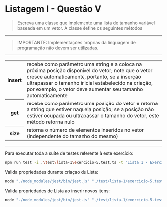 # Listagem I - Questão V

>Escreva uma classe que implemente uma lista de tamanho variável baseada em um vetor. A classe define os
seguintes métodos

---

> IMPORTANTE: Implementações próprias da linguagem de programação não devem ser utilizadas.

---

<table>
    <tr>
        <th>insert</th>
        <td>recebe como parâmetro uma string e a coloca na próxima posição disponível do vetor; note que o vetor cresce automaticamente, portanto, se a inserção ultrapassar o tamanho inicial estabelecido na criação, por exemplo, o vetor deve aumentar seu tamanho automaticamente</td>
    </tr>
    <tr>
        <th>get</th>
        <td>recebe como parâmetro uma posição do vetor e retorna a string que estiver naquela posição; se a posição não estiver ocupada ou ultrapassar o tamanho do vetor, este método retorna nulo</td>
    </tr>
    <tr>
        <th>size</th>
        <td>retorna o número de elementos inseridos no vetor (independente do tamanho do mesmo)</td>
    </tr>
</table>


---

Para executar toda a suíte de testes referente à este exercício:

```bash
npm run test -i .\test\lista-1\exercicio-5.test.ts -t "Lista 1 - Exercício 5"
```

Valida propriedades durante criaçao de Lista:

```bash
node "./node_modules/jest/bin/jest.js" "./test/lista-1/exercicio-5.test.ts" -t "Lista 1 - Exercício 5 Valida propriedades durante criaçao de Lista"
```

Valida propriedades de Lista ao inserir novos itens:

```bash
node "./node_modules/jest/bin/jest.js" "./test/lista-1/exercicio-5.test.ts" -t "Lista 1 - Exercício 5 Valida propriedades de Lista ao inserir novos itens"
```